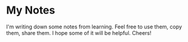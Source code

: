 # My Notes

I'm writing down some notes from learning. Feel free to use them, copy them, share them. I hope some of it will be helpful.
Cheers!
